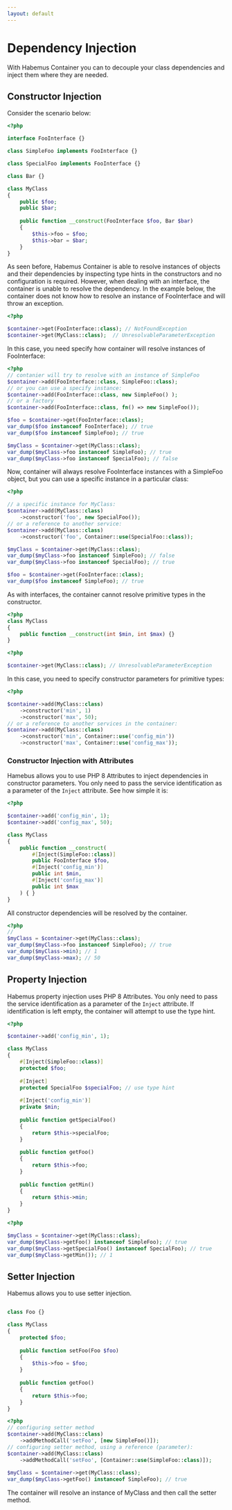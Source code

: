 ```yaml
---
layout: default
---
```

# Dependency Injection

With Habemus Container you can  to decouple your class dependencies and inject them where they are needed.

## Constructor Injection

Consider the scenario below:

```php
<?php

interface FooInterface {}

class SimpleFoo implements FooInterface {}

class SpecialFoo implements FooInterface {}

class Bar {}

class MyClass
{
    public $foo;
    public $bar;
    
    public function __construct(FooInterface $foo, Bar $bar)
    {
        $this->foo = $foo;
        $this->bar = $bar;
    }
}
```
As seen before, Habemus Container is able to resolve instances of objects and their dependencies by inspecting type hints in the constructors and no configuration is required. However, when dealing with an interface, the container is unable to resolve the dependency. In the example below, the container does not know how to resolve an instance of FooInterface and will throw an exception.

```php
<?php

$container->get(FooInterface::class); // NotFoundException
$container->get(MyClass::class);  // UnresolvableParameterException
```
In this case, you need specify how container will resolve instances of FooInterface:

```php
<?php
// contanier will try to resolve with an instance of SimpleFoo
$container->add(FooInterface::class, SimpleFoo::class);
// or you can use a specify instance:
$container->add(FooInterface::class, new SimpleFoo() );
// or a factory
$container->add(FooInterface::class, fn() => new SimpleFoo()); 

$foo = $container->get(FooInterface::class);
var_dump($foo instanceof FooInterface); // true
var_dump($foo instanceof SimpleFoo); // true

$myClass = $container->get(MyClass::class);
var_dump($myClass->foo instanceof SimpleFoo); // true
var_dump($myClass->foo instanceof SpecialFoo); // false
```
Now, container will always resolve FooInterface instances with a SimpleFoo object, but you can use a specific instance in a particular class:
```php
<?php

// a specific instance for MyClass:
$container->add(MyClass::class)
    ->constructor('foo', new SpecialFoo());
// or a reference to another service:
$container->add(MyClass::class)
    ->constructor('foo', Container::use(SpecialFoo::class));

$myClass = $container->get(MyClass::class);
var_dump($myClass->foo instanceof SimpleFoo); // false
var_dump($myClass->foo instanceof SpecialFoo); // true

$foo = $container->get(FooInterface::class);
var_dump($foo instanceof SimpleFoo); // true
```

As with interfaces, the container cannot resolve primitive types in the constructor.

```php
<?php
class MyClass
{
    public function __construct(int $min, int $max) {}
}
```

```php
<?php

$container->get(MyClass::class); // UnresolvableParameterException
```

In this case, you need to specify constructor parameters for primitive types:

```php
<?php

$container->add(MyClass::class)
    ->constructor('min', 1)
    ->constructor('max', 50);
// or a reference to another services in the container:
$container->add(MyClass::class)
    ->constructor('min', Container::use('config_min'))
    ->constructor('max', Container::use('config_max'));
```

### Constructor Injection with Attributes

Hamebus allows you to use PHP 8 Attributes to inject dependencies in constructor parameters. You only need to pass the service identification as a parameter of the `Inject` attribute. See how simple it is:
```php
<?php

$container->add('config_min', 1);
$container->add('config_max', 50);
```
```php
class MyClass
{
    public function __construct(
        #[Inject(SimpleFoo::class)]
        public FooInterface $foo, 
        #[Inject('config_min')]
        public int $min, 
        #[Inject('config_max')]
        public int $max
    ) { }
}
```
All constructor dependencies will be resolved by the container.

```php
<?php
// 
$myClass = $container->get(MyClass::class);
var_dump($myClass->foo instanceof SimpleFoo); // true
var_dump($myClass->min); // 1
var_dump($myClass->max); // 50
```
## Property Injection

Habemus property injection uses PHP 8 Attributes. You only need to pass the service identification as a parameter of the `Inject` attribute. If identification is left empty, the container will attempt to use the type hint.

```php
<?php

$container->add('config_min', 1);
```
```php
class MyClass
{
    #[Inject(SimpleFoo::class)]
    protected $foo;
    
    #[Inject]
    protected SpecialFoo $specialFoo; // use type hint
    
    #[Inject('config_min')]
    private $min;
    
    public function getSpecialFoo()
    {
        return $this->specialFoo;
    }
    
    public function getFoo()
    {
        return $this->foo;
    }
    
    public function getMin()
    {
        return $this->min;
    }
}
```

```php
<?php

$myClass = $container->get(MyClass::class);
var_dump($myClass->getFoo() instanceof SimpleFoo); // true
var_dump($myClass->getSpecialFoo() instanceof SpecialFoo); // true
var_dump($myClass->getMin()); // 1
```

## Setter Injection

Habemus allows you to use setter injection.

```php

class Foo {}

class MyClass
{
    protected $foo;
    
    public function setFoo(Foo $foo)
    {
        $this->foo = $foo;
    }
    
    public function getFoo()
    {
        return $this->foo;
    }
}
```
```php
<?php
// configuring setter method
$container->add(MyClass::class)
    ->addMethodCall('setFoo', [new SimpleFoo()]);
// configuring setter method, using a reference (parameter):
$container->add(MyClass::class)
    ->addMethodCall('setFoo', [Container::use(SimpleFoo::class)]);
    
$myClass = $container->get(MyClass::class);
var_dump($myClass->getFoo() instanceof SimpleFoo); // true
```
The container will resolve an instance of MyClass and then call the setter method.

